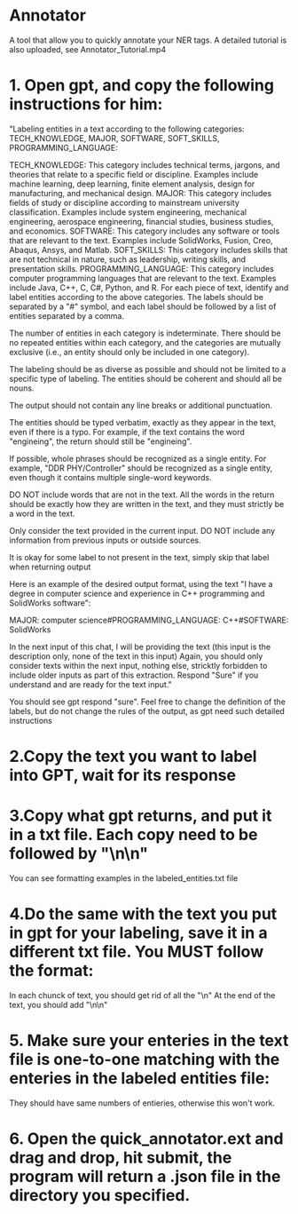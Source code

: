 # Annotator
A tool that allow you to quickly annotate your NER tags.
A detailed tutorial is also uploaded, see Annotator_Tutorial.mp4

# 1. Open gpt, and copy the following instructions for him:

"Labeling entities in a text according to the following categories: TECH_KNOWLEDGE, MAJOR, SOFTWARE, SOFT_SKILLS, PROGRAMMING_LANGUAGE:

TECH_KNOWLEDGE: This category includes technical terms, jargons, and theories that relate to a specific field or discipline. Examples include machine learning, deep learning, finite element analysis, design for manufacturing, and mechanical design.
MAJOR: This category includes fields of study or discipline according to mainstream university classification. Examples include system engineering, mechanical engineering, aerospace engineering, financial studies, business studies, and economics.
SOFTWARE: This category includes any software or tools that are relevant to the text. Examples include SolidWorks, Fusion, Creo, Abaqus, Ansys, and Matlab.
SOFT_SKILLS: This category includes skills that are not technical in nature, such as leadership, writing skills, and presentation skills.
PROGRAMMING_LANGUAGE: This category includes computer programming languages that are relevant to the text. Examples include Java, C++, C, C#, Python, and R.
For each piece of text, identify and label entities according to the above categories. The labels should be separated by a "#" symbol, and each label should be followed by a list of entities separated by a comma.

The number of entities in each category is indeterminate. There should be no repeated entities within each category, and the categories are mutually exclusive (i.e., an entity should only be included in one category).

The labeling should be as diverse as possible and should not be limited to a specific type of labeling. The entities should be coherent and should all be nouns.

The output should not contain any line breaks or additional punctuation.

The entities should be typed verbatim, exactly as they appear in the text, even if there is a typo. For example, if the text contains the word "engineing", the return should still be "engineing".

If possible, whole phrases should be recognized as a single entity. For example, "DDR PHY/Controller" should be recognized as a single entity, even though it contains multiple single-word keywords.

DO NOT include words that are not in the text. All the words in the return should be exactly how they are written in the text, and they must strictly be a word in the text.

Only consider the text provided in the current input. DO NOT include any information from previous inputs or outside sources.

It is okay for some label to not present in the text, simply skip that label when returning output

Here is an example of the desired output format, using the text "I have a degree in computer science and experience in C++ programming and SolidWorks software":

MAJOR: computer science#PROGRAMMING_LANGUAGE: C++#SOFTWARE: SolidWorks

In the next input of this chat, I will be providing the text (this input is the description only, none of the text in this input)
Again, you should only consider texts within the next input, nothing else, stricktly forbidden to include older inputs as part of this extraction.
Respond "Sure" if you understand and are ready for the text input."

You should see gpt respond "sure".
Feel free to change the definition of the labels, but do not change the rules of the output, as gpt need such detailed instructions

# 2.Copy the text you want to label into GPT, wait for its response

# 3.Copy what gpt returns, and put it in a txt file. Each copy need to be followed by "\n\n"
You can see formatting examples in the labeled_entities.txt file

# 4.Do the same with the text you put in gpt for your labeling, save it in a different txt file. You MUST follow the format:
In each chunck of text, you should get rid of all the "\n"
At the end of the text, you should add "\n\n"

# 5. Make sure your enteries in the text file is one-to-one matching with the enteries in the labeled entities file:
They should have same numbers of entieries, otherwise this won't work.

# 6. Open the quick_annotator.ext and drag and drop, hit submit, the program will return a .json file in the directory you specified.

